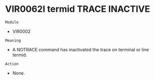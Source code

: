 # VIR0062I termid TRACE INACTIVE

`Module`
- 	VIR0002

`Meaning`
- A NOTRACE command has inactivated the trace on terminal or line termid.

`Action`
- None.
